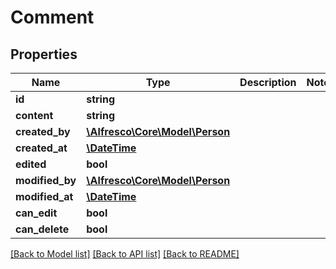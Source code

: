 # Comment

## Properties
Name | Type | Description | Notes
------------ | ------------- | ------------- | -------------
**id** | **string** |  | 
**content** | **string** |  | 
**created_by** | [**\Alfresco\Core\Model\Person**](Person.md) |  | 
**created_at** | [**\DateTime**](\DateTime.md) |  | 
**edited** | **bool** |  | 
**modified_by** | [**\Alfresco\Core\Model\Person**](Person.md) |  | 
**modified_at** | [**\DateTime**](\DateTime.md) |  | 
**can_edit** | **bool** |  | 
**can_delete** | **bool** |  | 

[[Back to Model list]](../README.md#documentation-for-models) [[Back to API list]](../README.md#documentation-for-api-endpoints) [[Back to README]](../README.md)



